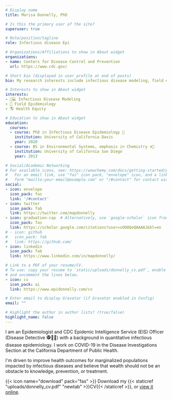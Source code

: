```yaml
---
# Display name
title: Marisa Donnelly, PhD

# Is this the primary user of the site?
superuser: true

# Role/position/tagline
role: Infectious disease Epi

# Organizations/Affiliations to show in About widget
organizations:
- name: Centers for Disease Control and Prevention
  url: https://www.cdc.gov/

# Short bio (displayed in user profile at end of posts)
bio: My research interests include infectious disease modeling, field epidemiology, health equity. 

# Interests to show in About widget
interests:
- 👩💻 Infectious Disease Modeling
- 🥾 Field Epidemiology
- 🌎 Health Equity

# Education to show in About widget
education:
  courses:
  - course: PhD in Infectious Disease Epidemiology 🦠
    institution: University of California Davis
    year: 2020
  - course: BS in Environmental Systems, emphasis in Chemistry ⚗️🧪
    institution: University of California San Diego
    year: 2013

# Social/Academic Networking
# For available icons, see: https://wowchemy.com/docs/getting-started/page-builder/#icons
#   For an email link, use "fas" icon pack, "envelope" icon, and a link in the
#   form "mailto:your-email@example.com" or "/#contact" for contact widget.
social:
- icon: envelope
  icon_pack: fas
  link: '/#contact'
- icon: twitter
  icon_pack: fab
  link: https://twitter.com/mapdonnelly
- icon: graduation-cap  # Alternatively, use `google-scholar` icon from `ai` icon pack
  icon_pack: fas
  link: https://scholar.google.com/citations?user=vOO8QeQAAAAJ&hl=en
# - icon: github
#   icon_pack: fab
#   link: https://github.com/
- icon: linkedin
  icon_pack: fab
  link: https://www.linkedin.com/in/mapdonnelly/

# Link to a PDF of your resume/CV.
# To use: copy your resume to `static/uploads/donnelly_cv.pdf`, enable `ai` icons in `params.toml`, 
# and uncomment the lines below.
- icon: cv
  icon_pack: ai
  link: https://www.epidonnelly.com/cv

# Enter email to display Gravatar (if Gravatar enabled in Config)
email: ""

# Highlight the author in author lists? (true/false)
highlight_name: false
---
```



I am an Epidemiologist and CDC Epidemic Intelligence Service (EIS) Officer (Disease Detective 🕵🔎️🦠) with a background in quantitative infectious disease epidemiology. I work on COVID-19 in the Disease Investigations Section at the California Department of Public Health.

I'm driven to improve health outcomes for marginalized populations impacted by infectious diseases and believe that wealth should not be an obstacle to knowledge, prevention, or treatment.

{{< icon name="download" pack="fas" >}} Download my {{< staticref "uploads/donnelly_cv.pdf" "newtab" >}}CV{{< /staticref >}}, or [view it online](/cv).
